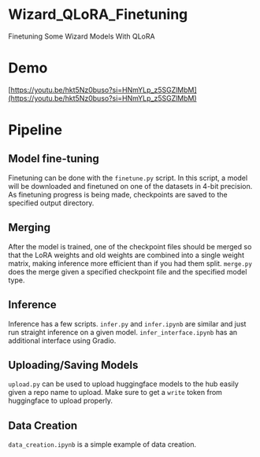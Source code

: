 # Wizard_QLoRA_Finetuning
Finetuning Some Wizard Models With QLoRA

# Demo
[https://youtu.be/hkt5Nz0buso?si=HNmYLp_z5SGZlMbM](https://youtu.be/hkt5Nz0buso?si=HNmYLp_z5SGZlMbM)

# Pipeline
## Model fine-tuning
Finetuning can be done with the `finetune.py` script. In this script, a model will be downloaded and finetuned on one of the datasets in 4-bit precision. 
As finetuning progress is being made, checkpoints are saved to the specified output directory.

## Merging
After the model is trained, one of the checkpoint files should be merged so that the LoRA weights and old weights are combined into a single weight matrix, 
making inference more efficient than if you had them split. `merge.py` does the merge given a specified checkpoint file and the specified model type.

## Inference
Inference has a few scripts. `infer.py` and `infer.ipynb` are similar and just run straight inference on a given model. 
`infer_interface.ipynb` has an additional interface using Gradio.

## Uploading/Saving Models
`upload.py` can be used to upload huggingface models to the hub easily given a repo name to upload. Make sure to get a `write` token from huggingface to upload properly.

## Data Creation
`data_creation.ipynb` is a simple example of data creation.
